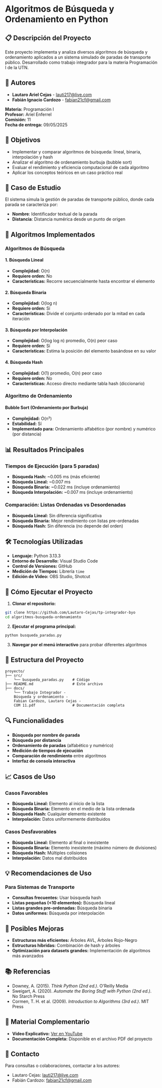 # Algoritmos de Búsqueda y Ordenamiento en Python

## 📋 Descripción del Proyecto

Este proyecto implementa y analiza diversos algoritmos de búsqueda y ordenamiento aplicados a un sistema simulado de paradas de transporte público. Desarrollado como trabajo integrador para la materia Programación I de la UTN.

## 👥 Autores

- **Lautaro Ariel Cejas** - [lauti217@live.com](mailto:lauti217@live.com)
- **Fabián Ignacio Cardozo** - [fabian21cf@gmail.com](mailto:fabian21cf@gmail.com)

**Materia:** Programación I  
**Profesor:** Ariel Enferrel  
**Comisión:** 11  
**Fecha de entrega:** 09/05/2025

## 🎯 Objetivos

- Implementar y comparar algoritmos de búsqueda: lineal, binaria, interpolación y hash
- Analizar el algoritmo de ordenamiento burbuja (bubble sort)
- Evaluar el rendimiento y eficiencia computacional de cada algoritmo
- Aplicar los conceptos teóricos en un caso práctico real

## 🚌 Caso de Estudio

El sistema simula la gestión de paradas de transporte público, donde cada parada se caracteriza por:
- **Nombre**: Identificador textual de la parada
- **Distancia**: Distancia numérica desde un punto de origen

## 🔧 Algoritmos Implementados

### Algoritmos de Búsqueda

#### 1. Búsqueda Lineal
- **Complejidad:** O(n)
- **Requiere orden:** No
- **Características:** Recorre secuencialmente hasta encontrar el elemento

#### 2. Búsqueda Binaria
- **Complejidad:** O(log n)
- **Requiere orden:** Sí
- **Características:** Divide el conjunto ordenado por la mitad en cada iteración

#### 3. Búsqueda por Interpolación
- **Complejidad:** O(log log n) promedio, O(n) peor caso
- **Requiere orden:** Sí
- **Características:** Estima la posición del elemento basándose en su valor

#### 4. Búsqueda Hash
- **Complejidad:** O(1) promedio, O(n) peor caso
- **Requiere orden:** No
- **Características:** Acceso directo mediante tabla hash (diccionario)

### Algoritmo de Ordenamiento

#### Bubble Sort (Ordenamiento por Burbuja)
- **Complejidad:** O(n²)
- **Estabilidad:** Sí
- **Implementado para:** Ordenamiento alfabético (por nombre) y numérico (por distancia)

## 📊 Resultados Principales

### Tiempos de Ejecución (para 5 paradas)
- **Búsqueda Hash:** ~0.005 ms (más eficiente)
- **Búsqueda Lineal:** ~0.007 ms
- **Búsqueda Binaria:** ~0.022 ms (incluye ordenamiento)
- **Búsqueda Interpolación:** ~0.007 ms (incluye ordenamiento)

### Comparación: Listas Ordenadas vs Desordenadas
- **Búsqueda Lineal:** Sin diferencia significativa
- **Búsqueda Binaria:** Mejor rendimiento con listas pre-ordenadas
- **Búsqueda Hash:** Sin diferencia (no depende del orden)

## 🛠️ Tecnologías Utilizadas

- **Lenguaje:** Python 3.13.3
- **Entorno de Desarrollo:** Visual Studio Code
- **Control de Versiones:** GitHub
- **Medición de Tiempos:** Librería `time`
- **Edición de Video:** OBS Studio, Shotcut

## 🚀 Cómo Ejecutar el Proyecto

1. **Clonar el repositorio:**
```bash
git clone https://github.com/Lautaro-Cejas/tp-integrador-byo
cd algoritmos-busqueda-ordenamiento
```

2. **Ejecutar el programa principal:**
```bash
python busqueda_paradas.py
```

3. **Navegar por el menú interactivo** para probar diferentes algoritmos

## 📁 Estructura del Proyecto

```
proyecto/
├── src/
    └── busqueda_paradas.py    # Código
├── README.md                  # Este archivo
├── docs/
    └── Trabajo Integrador - 
    Búsqueda y ordenamiento - 
    Fabian Cardozo, Lautaro Cejas - 
    COM 11.pdf                 # Documentación completa

```

## 🔍 Funcionalidades

- **Búsqueda por nombre de parada**
- **Búsqueda por distancia**
- **Ordenamiento de paradas** (alfabético y numérico)
- **Medición de tiempos de ejecución**
- **Comparación de rendimiento** entre algoritmos
- **Interfaz de consola interactiva**

## 📈 Casos de Uso

### Casos Favorables
- **Búsqueda Lineal:** Elemento al inicio de la lista
- **Búsqueda Binaria:** Elemento en el medio de la lista ordenada
- **Búsqueda Hash:** Cualquier elemento existente
- **Interpolación:** Datos uniformemente distribuidos

### Casos Desfavorables
- **Búsqueda Lineal:** Elemento al final o inexistente
- **Búsqueda Binaria:** Elemento inexistente (máximo número de divisiones)
- **Búsqueda Hash:** Múltiples colisiones
- **Interpolación:** Datos mal distribuidos

## 💡 Recomendaciones de Uso

### Para Sistemas de Transporte
- **Consultas frecuentes:** Usar búsqueda hash
- **Listas pequeñas (<10 elementos):** Búsqueda lineal
- **Listas grandes pre-ordenadas:** Búsqueda binaria
- **Datos uniformes:** Búsqueda por interpolación

## 🔧 Posibles Mejoras

- **Estructuras más eficientes:** Árboles AVL, Árboles Rojo-Negro
- **Estructuras híbridas:** Combinación de hash y árboles
- **Optimización para datasets grandes:** Implementación de algoritmos más avanzados

## 📚 Referencias

- Downey, A. (2015). *Think Python (2nd ed.)*. O'Reilly Media
- Sweigart, A. (2020). *Automate the Boring Stuff with Python (2nd ed.)*. No Starch Press
- Cormen, T. H. et al. (2009). *Introduction to Algorithms (3rd ed.)*. MIT Press

## 🎥 Material Complementario

- **Video Explicativo:** [Ver en YouTube](https://www.youtube.com/watch?v=sP-I6tHQFGI)
- **Documentación Completa:** Disponible en el archivo PDF del proyecto

## 📧 Contacto

Para consultas o colaboraciones, contactar a los autores:
- Lautaro Cejas: [lauti217@live.com](mailto:lauti217@live.com)
- Fabián Cardozo: [fabian21cf@gmail.com](mailto:fabian21cf@gmail.com)